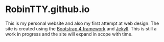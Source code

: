 # RobinTTY.github.io

This is my personal website and also my first attempt at web design. The site is created using the [Bootstrap 4 framework](https://getbootstrap.com/) and [Jekyll](https://jekyllrb.com/). This is still a work in progress and the site will expand in scope with time.
